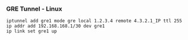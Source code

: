 ###	GRE Tunnel - Linux

```
iptunnel add gre1 mode gre local 1.2.3.4 remote 4.3.2.1_IP ttl 255
ip addr add 192.168.168.1/30 dev gre1
ip link set gre1 up	
```

